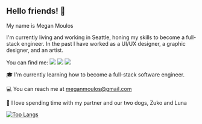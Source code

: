 ## Hello friends! :wave:
My name is Megan Moulos 

I'm currently living and working in Seattle, honing my skills to become a full-stack engineer. In the past I have worked as a UI/UX designer, a graphic designer, and an artist. 

You can find me:
[<img src="https://img.shields.io/badge/linkedin-%230077B5.svg?style=for-the-badge&logo=linkedin&logoColor=white">](https://www.linkedin.com/in/megan-moulos-69706334/) [<img src="https://img.shields.io/badge/Gmail-D14836?style=for-the-badge&logo=gmail&logoColor=white">](mailto:meganmoulos@gmail.com) [<img src="https://img.shields.io/badge/meganmoulos-%239146FF.svg?style=for-the-badge&logo=Twitch&logoColor=white">](https://www.twitch.tv/meganmoulos)

:mortar_board: I'm currently learning how to become a full-stack software engineer. 

:computer: You can reach me at meganmoulos@gmail.com

:feet: I love spending time with my partner and our two dogs, Zuko and Luna

[![Top Langs](https://github-readme-stats.vercel.app/api/top-langs/?username=meganmoulos)](https://github.com/anuraghazra/github-readme-stats)

